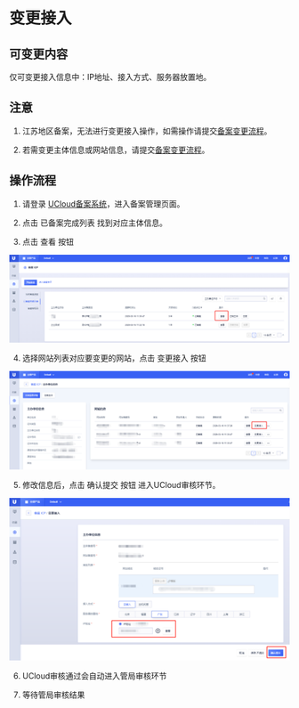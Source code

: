 # 变更接入

## 可变更内容

仅可变更接入信息中：IP地址、接入方式、服务器放置地。

## 注意

1. 江苏地区备案，无法进行变更接入操作，如需操作请提交[备案变更流程](https://docs.ucloud.cn/beian1/guidance/guidance7)。

2. 若需变更主体信息或网站信息，请提交[备案变更流程](https://docs.ucloud.cn/beian1/guidance/guidance7)。

## 操作流程

1. 请登录
   [UCloud备案系统](https://console.ucloud.cn/icp)，进入备案管理页面。

2. 点击 已备案完成列表 找到对应主体信息。

3. 点击 查看 按钮

![](/images/guidance/变更接入1.png)

4. 选择网站列表对应要变更的网站，点击 变更接入 按钮

![](/images/guidance/变更接入2.png)

5. 修改信息后，点击 确认提交 按钮 进入UCloud审核环节。

![](/images/guidance/变更接入3.png)

6. UCloud审核通过会自动进入管局审核环节

7. 等待管局审核结果